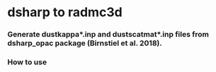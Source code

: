 # dsharp to radmc3d

### Generate dustkappa*.inp and dustscatmat*.inp files from dsharp_opac package (Birnstiel et al. 2018).

### How to use 
